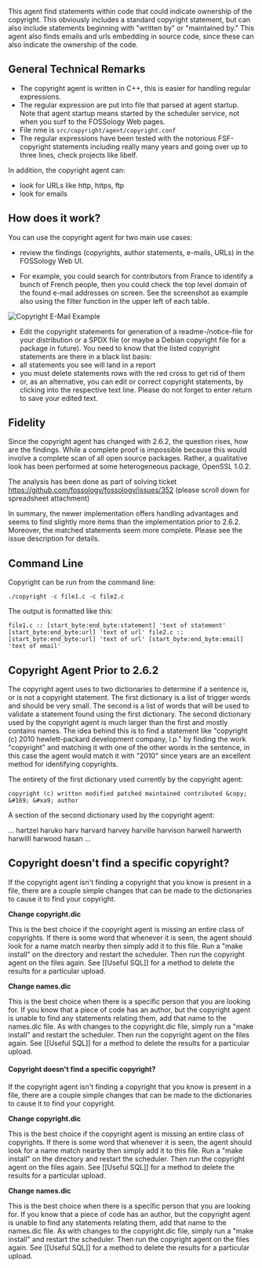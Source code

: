 This agent find statements within code that could indicate ownership of the copyright. This obviously includes a standard copyright statement, but can also include statements beginning with "written by" or "maintained by." This agent also finds emails and urls embedding in source code, since these can also indicate the ownership of the code.

## General Technical Remarks

* The copyright agent is written in C++, this is easier for handling regular expressions.
* The regular expression are put into  file that parsed at agent startup. Note that agent startup means started by the scheduler service, not when you surf to the FOSSology Web pages.
* File nme is ```src/copyright/agent/copyright.conf```
* The regular expressions have been tested with the notorious FSF-copyright statements including really many years and going over up to three lines, check projects like libelf.

In addition, the copyright agent can:

* look for URLs like http, https, ftp
* look for emails

## How does it work?

You can use the copyright agent for two main use cases:

* review the findings (copyrights, author statements, e-mails, URLs) in the FOSSology Web UI.

* For example, you could search for contributors from France to identify a bunch of French people, then you could check the top level domain of the found e-mail addresses on screen. See the screenshot as example also using the filter function in the upper left of each table.

![Copyright E-Mail Example](https://raw.githubusercontent.com/wiki/fossology/fossology/img/2015-10-15%2000_16_50-Copyright_Email_URL_Author%20Browser%20.png)

* Edit the copyright statements for generation of a readme-/notice-file for your distribution or a SPDX file (or maybe a Debian copyright file for a package in future). You need to know that the listed copyright statements are there in a black list basis:
 * all statements you see will land in a report
 * you must delete statements rows with the red cross to get rid of them
 * or, as an alternative, you can edit or correct copyright statements, by clicking into the respective text line. Please do not forget to enter return to save your edited text.

## Fidelity

Since the copyright agent has changed with 2.6.2, the question rises, how are the findings. While a complete proof is impossible because this would involve a complete scan of all open source packages. Rather, a qualitative look has been performed at some heterogeneous package, OpenSSL 1.0.2.

The analysis has been done as part of solving ticket
https://github.com/fossology/fossology/issues/352 (please scroll down for spreadsheet attachment)

In summary, the newer implementation offers handling advantages and seems to find slightly more items than the implementation prior to 2.6.2. Moreover, the matched statements seem more complete. Please see the issue description for details.

## Command Line

Copyright can be run from the command line:

```
./copyright -c file1.c -c file2.c 
```

The output is formatted like this:

```
file1.c :: [start_byte:end_byte:statement] 'text of statement' [start_byte:end_byte:url] 'text of url' file2.c :: [start_byte:end_byte:url] 'text of url' [start_byte:end_byte:email] 'text of email'
```

## Copyright Agent Prior to 2.6.2

The copyright agent uses to two dictionaries to determine if a sentence is, or is not a copyright statement. The first dictionary is a list of trigger words and should be very small. The second is a list of words that will be used to validate a statement found using the first dictionary. The second dictionary used by the copyright agent is much larger than the first and mostly contains names. The idea behind this is to find a statement like "copyright (c) 2010 hewlett-packard development company, l.p." by finding the work "copyright" and matching it with one of the other words in the sentence, in this case the agent would match it with "2010" since years are an excellent method for identifying copyrights.

The entirety of the first dictionary used currently by the copyright agent:

```
copyright (c) written modified patched maintained contributed &copy; &#169; &#xa9; author
```

A section of the second dictionary used by the copyright agent:

... hartzel haruko harv harvard harvey harville harvison harwell harwerth harwilll harwood hasan ...

## Copyright doesn't find a specific copyright?

If the copyright agent isn't finding a copyright that you know is present in a file, there are a couple simple changes that can be made to the dictionaries to cause it to find your copyright.

**Change copyright.dic**

This is the best choice if the copyright agent is missing an entire class of copyrights. If there is some word that whenever it is seen, the agent should look for a name match nearby then simply add it to this file. Run a "make install" on the directory and restart the scheduler. Then run the copyright agent on the files again. See [[Useful SQL]] for a method to delete the results for a particular upload.

**Change names.dic**

This is the best choice when there is a specific person that you are looking for. If you know that a piece of code has an author, but the copyright agent is unable to find any statements relating them, add that name to the names.dic file. As with changes to the copyright.dic file, simply run a "make install" and restart the scheduler. Then run the copyright agent on the files again. See [[Useful SQL]] for a method to delete the results for a particular upload.

#### Copyright doesn't find a specific copyright?

If the copyright agent isn't finding a copyright that you know is present in a file, there are a couple simple changes that can be made to the dictionaries to cause it to find your copyright.

**Change copyright.dic**

This is the best choice if the copyright agent is missing an entire class of copyrights. If there is some word that whenever it is seen, the agent should look for a name match nearby then simply add it to this file. Run a "make install" on the directory and restart the scheduler. Then run the copyright agent on the files again. See [[Useful SQL]] for a method to delete the results for a particular upload.

**Change names.dic**

This is the best choice when there is a specific person that you are looking for. If you know that a piece of code has an author, but the copyright agent is unable to find any statements relating them, add that name to the names.dic file. As with changes to the copyright.dic file, simply run a "make install" and restart the scheduler. Then run the copyright agent on the files again. See [[Useful SQL]] for a method to delete the results for a particular upload.